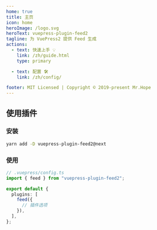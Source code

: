 ```yaml
---
home: true
title: 主页
icon: home
heroImage: /logo.svg
heroText: vuepress-plugin-feed2
tagline: 为 VuePress2 提供 Feed 生成
actions:
  - text: 快速上手 💡
    link: /zh/guide.html
    type: primary

  - text: 配置 🛠
    link: /zh/config/

footer: MIT Licensed | Copyright © 2019-present Mr.Hope
---
```


## 使用插件

### 安装

```bash
yarn add -D vuepress-plugin-feed2@next
```

### 使用

```ts
// .vuepress/config.ts
import { feed } from "vuepress-plugin-feed2";

export default {
  plugins: [
    feed({
      // 插件选项
    }),
  ],
};
```
